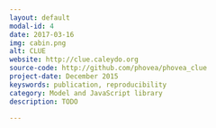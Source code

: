 ```yaml
---
layout: default
modal-id: 4
date: 2017-03-16
img: cabin.png
alt: CLUE
website: http://clue.caleydo.org
source-code: http://github.com/phovea/phovea_clue
project-date: December 2015
keyswords: publication, reproducibility
category: Model and JavaScript library
description: TODO

---
```


